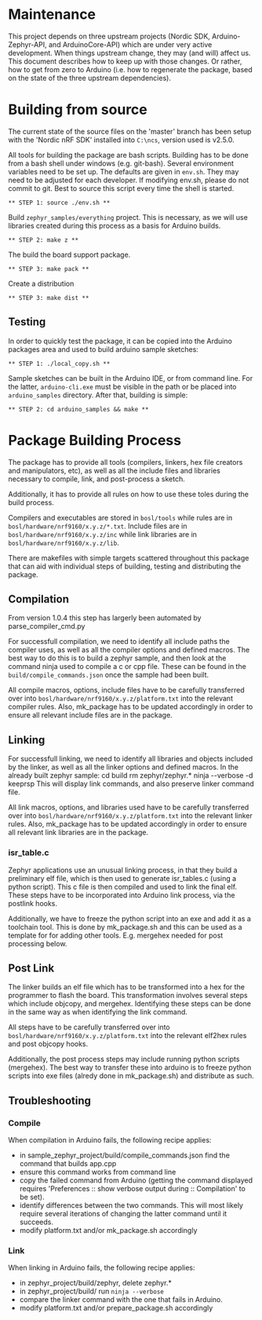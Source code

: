 # Maintenance

This project depends on three upstream projects (Nordic SDK, Arduino-Zephyr-API, and ArduinoCore-API) which are under very active development. When things upstream change, they may (and will) affect us. This document describes how to keep up with those changes. Or rather, how to get from zero to Arduino (i.e. how to regenerate the package, based on the state of the three upstream dependencies).

# Building from source

The current state of the source files on the 'master' branch has been setup with the 'Nordic nRF SDK' installed into `C:\ncs`, version used is v2.5.0. 

All tools for building the package are bash scripts. Building has to be done from a bash shell under windows (e.g. git-bash). Several environment variables need to be set up. The defaults are given in `env.sh`. They may need to be adjusted for each developer. If modifying env.sh, please do not commit to git. Best to source this script every time the shell is started.

    ** STEP 1: source ./env.sh **

Build `zephyr_samples/everything` project. This is necessary, as we will use libraries created during this process as a basis for Arduino builds.

    ** STEP 2: make z **

The build the board support package. 

    ** STEP 3: make pack **

Create a distribution

    ** STEP 3: make dist **

## Testing

In order to quickly test the package, it can be copied into the Arduino packages area and used to build arduino sample sketches:

    ** STEP 1: ./local_copy.sh **

Sample sketches can be built in the Arduino IDE, or from command line. For the latter, `arduino-cli.exe` must be visible in the path or be placed into `arduino_samples` directory. After that, building is simple: 

    ** STEP 2: cd arduino_samples && make **


# Package Building Process

The package has to provide all tools (compilers, linkers, hex file creators and manipulators, etc), as well as all the include files and libraries necessary to compile, link, and post-process a sketch. 

Additionally, it has to provide all rules on how to use these toles during the build process.

Compilers and executables are stored in `bosl/tools` while rules are in `bosl/hardware/nrf9160/x.y.z/*.txt`. Include files are in `bosl/hardware/nrf9160/x.y.z/inc` while link libraries are in `bosl/hardware/nrf9160/x.y.z/lib`.

There are makefiles with simple targets scattered throughout this package that can aid with individual steps of building, testing and distributing the package.

## Compilation

From version 1.0.4 this step has largerly been automated by parse_compiler_cmd.py

For successfull compilation, we need to identify all include paths the compiler uses, as well as all the compiler options and defined macros. The best way to do this is to build a zephyr sample, and then look at the command ninja used to compile a c or cpp file. These can be found in the `build/compile_commands.json` once the sample had been built.

All compile macros, options, include files have to be carefully transferred over into `bosl/hardware/nrf9160/x.y.z/platform.txt` into the relevant compiler rules. Also, mk_package has to be updated accordingly in order to ensure all relevant include files are in the package.

## Linking

For successfull linking, we need to identify all libraries and objects included by the linker, as well as all the linker options and defined macros. In the already built zephyr sample:
    cd build
    rm zephyr/zephyr.*
    ninja --verbose -d keeprsp
This will display link commands, and also preserve linker command file. 

All link macros, options, and libraries used have to be carefully transferred over into `bosl/hardware/nrf9160/x.y.z/platform.txt` into the relevant linker rules. Also, mk_package has to be updated accordingly in order to ensure all relevant link libraries are in the package. 

### isr_table.c

Zephyr applications use an unusual linking process, in that they build a preliminary elf file, which is then used to generate isr_tables.c (using a python script). This c file is then compiled and used to link the final elf. These steps have to be incorporated into Arduino link process, via the postlink hooks. 

Additionally, we have to freeze the python script into an exe and add it as a toolchain tool. This is done by mk_package.sh and this can be used as a template for for adding other tools. E.g. mergehex needed for post processing below.

## Post Link

The linker builds an elf file which has to be transformed into a hex for the programmer to flash the board. This transformation involves several steps which include objcopy, and mergehex. Identifying these steps can be done in the same way as when identifying the link command. 

All steps have to be carefully transferred over into `bosl/hardware/nrf9160/x.y.z/platform.txt` into the relevant elf2hex rules and post objcopy hooks. 

Additionally, the post process steps may include running python scripts (mergehex). The best way to transfer these into arduino is to freeze python scripts into exe files (alredy done in mk_package.sh) and distribute as such.







## Troubleshooting

### Compile

When compilation in Arduino fails, the following recipe applies:

- in sample_zephyr_project/build/compile_commands.json find the command that builds app.cpp
- ensure this command works from command line
- copy the failed command from Arduino (getting the command displayed requires 'Preferences :: 
show verbose output during :: Compilation' to be set).
- identify differences between the two commands. This will most likely require several iterations of changing the latter command until it succeeds.
- modify platform.txt and/or mk_package.sh accordingly

### Link

When linking in Arduino fails, the following recipe applies:

- in zephyr_project/build/zephyr, delete zephyr.*
- in zephyr_project/build/ run `ninja --verbose`
- compare the linker command with the one that fails in Arduino. 
- modify platform.txt and/or prepare_package.sh accordingly

